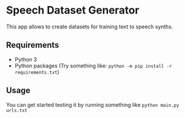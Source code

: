 # Speech Dataset Generator

This app allows to create datasets for training text to speech synths.

## Requirements

- Python 3
- Python packages (Try something like: `python -m pip install -r requirements.txt`)


## Usage

You can get started testing it by running something like `python main.py urls.txt`